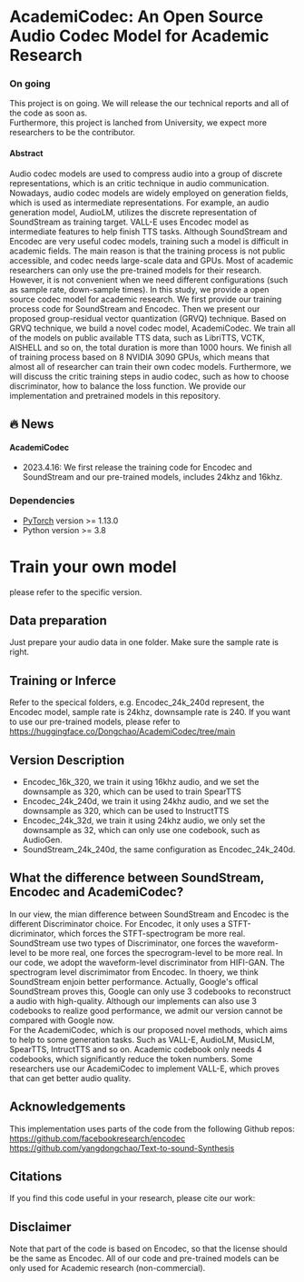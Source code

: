 # AcademiCodec: An Open Source Audio Codec Model for Academic Research

### On going
This project is on going. We will release the our technical reports and all of the code as soon as. <br/>
Furthermore, this project is lanched from University, we expect more researchers to be the contributor. <br/>

#### Abstract <wip>
Audio codec models are used to compress audio into a group of discrete representations, which is an critic technique in audio communication. Nowadays, audio codec models are widely employed on generation fields, which is used as intermediate representations. For example, an audio generation model, AudioLM, utilizes the discrete representation of SoundStream as training target. VALL-E uses Encodec model as intermediate features to help finish TTS tasks. Although SoundStream and Encodec are very useful codec models, training such a model is difficult in academic fields. The main reason is that the training process is not public accessible, and codec needs large-scale data and GPUs. Most of academic researchers can only use the pre-trained models for their research. However, it is not convenient when we need different configurations (such as sample rate, down-sample times). In this study, we provide a open source codec model for academic research. We first provide our training process code for SoundStream and Encodec. Then we present our proposed group-residual vector quantization (GRVQ) technique. Based on GRVQ technique, we build a novel codec model, AcademiCodec. We train all of the models on public available TTS data, such as LibriTTS, VCTK, AISHELL and so on, the total duration is more than 1000 hours. We finish all of training process based on 8 NVIDIA 3090 GPUs, which means that almost all of researcher can train their own codec models. Furthermore, we will discuss the critic training steps in audio codec, such as how to choose discriminator, how to balance the loss function. 
We provide our implementation and pretrained models in this repository.

## 🔥 News
#### AcademiCodec
- 2023.4.16: We first release the training code for Encodec and SoundStream and our pre-trained models, includes 24khz and 16khz.

### Dependencies
* [PyTorch](http://pytorch.org/) version >= 1.13.0
* Python version >= 3.8

# Train your own model
  please refer to the specific version.

## Data preparation
Just prepare your audio data in one folder. Make sure the sample rate is right.

## Training or Inferce
Refer to the specical folders, e.g. Encodec_24k_240d represent, the Encodec model, sample rate is 24khz, downsample rate is 240. If you want to use our pre-trained models, please refer to https://huggingface.co/Dongchao/AcademiCodec/tree/main

## Version Description
* Encodec_16k_320, we train it using 16khz audio, and we set the downsample as 320, which can be used to train SpearTTS
* Encodec_24k_240d, we train it using 24khz audio, and we set the downsample as 320, which can be used to InstructTTS
* Encodec_24k_32d, we train it using 24khz audio, we only set the downsample as 32, which can only use one codebook, such as AudioGen.
* SoundStream_24k_240d, the same configuration as Encodec_24k_240d.
## What the difference between SoundStream, Encodec and AcademiCodec?
In our view, the mian difference between SoundStream and Encodec is the different Discriminator choice. For Encodec, it only uses a STFT-dicriminator, which forces the STFT-spectrogram be more real. SoundStream use two types of Discriminator, one forces the waveform-level to be more real, one forces the specrogram-level to be more real. In our code, we adopt the waveform-level discriminator from HIFI-GAN. The spectrogram level discrimimator from Encodec. In thoery, we think SoundStream enjoin better performance. Actually, Google's offical SoundStream proves this, Google can only use 3 codebooks to reconstruct a audio with high-quality. Although our implements can also use 3 codebooks to realize good performance, we admit our version cannot be compared with Google now. <br/>
For the AcademiCodec, which is our proposed novel methods, which aims to help to some generation tasks. Such as VALL-E, AudioLM, MusicLM, SpearTTS, IntructTTS and so on. Academic codebook only needs 4 codebooks, which significantly reduce the token numbers. Some researchers use our AcademiCodec to implement VALL-E, which proves that can get better audio quality.

## Acknowledgements
This implementation uses parts of the code from the following Github repos:
https://github.com/facebookresearch/encodec
https://github.com/yangdongchao/Text-to-sound-Synthesis

## Citations ##
If you find this code useful in your research, please cite our work:

## Disclaimer ##
Note that part of the code is based on Encodec, so that the license should be the same as Encodec. All of our code and pre-trained models can be only used for Academic research (non-commercial).

